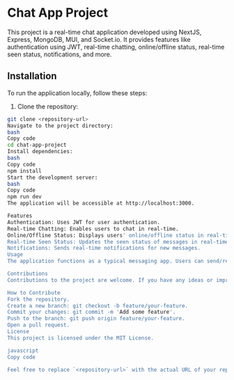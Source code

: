 # Chat App Project

This project is a real-time chat application developed using NextJS, Express, MongoDB, MUI, and Socket.io. It provides features like authentication using JWT, real-time chatting, online/offline status, real-time seen status, notifications, and more.

## Installation

To run the application locally, follow these steps:

1. Clone the repository:

```bash
git clone <repository-url>
Navigate to the project directory:
bash
Copy code
cd chat-app-project
Install dependencies:
bash
Copy code
npm install
Start the development server:
bash
Copy code
npm run dev
The application will be accessible at http://localhost:3000.

Features
Authentication: Uses JWT for user authentication.
Real-time Chatting: Enables users to chat in real-time.
Online/Offline Status: Displays users' online/offline status in real-time.
Real-time Seen Status: Updates the seen status of messages in real-time.
Notifications: Sends real-time notifications for new messages.
Usage
The application functions as a typical messaging app. Users can send/receive messages, see online/offline statuses, receive notifications, and more.

Contributions
Contributions to the project are welcome. If you have any ideas or improvements, feel free to open an issue or create a pull request.

How to Contribute
Fork the repository.
Create a new branch: git checkout -b feature/your-feature.
Commit your changes: git commit -m 'Add some feature'.
Push to the branch: git push origin feature/your-feature.
Open a pull request.
License
This project is licensed under the MIT License.

javascript
Copy code

Feel free to replace `<repository-url>` with the actual URL of your repository.




